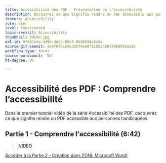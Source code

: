 ```yaml
---
title: Accessibilité des PDF - Présentation de l’accessibilité
description: Découvrez ce que signifie rendre un PDF accessible aux personnes handicapées
feature: Accessibility
role: User
level: Experienced
topic-revisit: Accessibility
thumbnail: 34540.jpg
exl-id: 97661a3a-4d9b-4d2c-886f-0b96934a8c5a
source-git-commit: 4e6fbf91e96d26f9ee8f1105ad68738b9450a32d
workflow-type: tm+mt
source-wordcount: '54'
ht-degree: 0%

---
```


# Accessibilité des PDF : Comprendre l’accessibilité

Dans le premier tutoriel vidéo de la série Accessibilité des PDF, découvrez ce que signifie rendre un PDF accessible aux personnes handicapées.

## Partie 1 - Comprendre l&#39;accessibilité (6:42)

>[!VIDEO](https://video.tv.adobe.com/v/34540?quality=12&learn=on&hidetitle=true)

[Accéder à la Partie 2 - Création dans [!DNL Microsoft Word]](authoring-in-word.md)